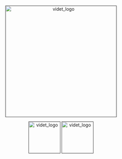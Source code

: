 <p align="center"><a href="" target="_blank" rel="noopener noreferrer"><img width="350" src="https://cdn.discordapp.com/attachments/710857234657050676/850379668954677278/PicsArt_06-04-11.25.08.png" alt="videt_logo"></a></p>
<p align="center">
   <a href="" target="_blank" rel="noopener noreferrer"><img width="100" src="https://img.shields.io/apm/l/vim-mode?logo" alt="videt_logo"></a>
   <a href="" target="_blank" rel="noopener noreferrer"><img width="100" src="https://img.shields.io/badge/version-Alpha%200.0.1-red" alt="videt_logo"></a>
</p>
 
